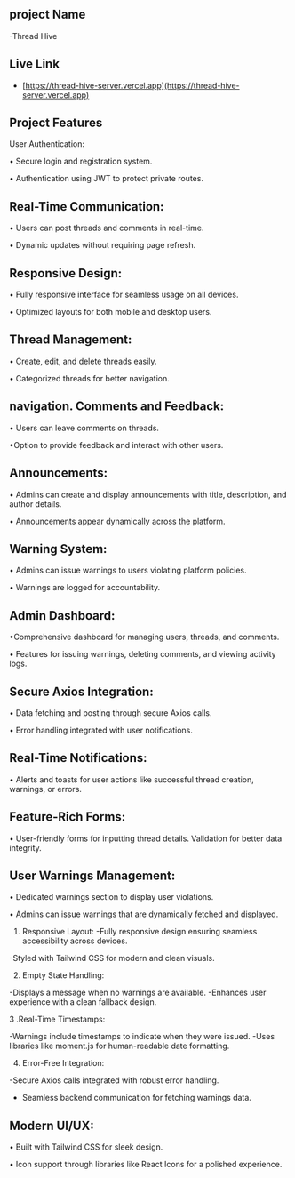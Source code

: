 ## project Name

-Thread Hive

## Live Link

- [https://thread-hive-server.vercel.app](https://thread-hive-server.vercel.app)

## Project Features

User Authentication:

• Secure login and registration system.

• Authentication using JWT to protect private routes.

## Real-Time Communication:

• Users can post threads and comments in real-time.

• Dynamic updates without requiring page refresh.

## Responsive Design:

• Fully responsive interface for seamless usage on all devices.

• Optimized layouts for both mobile and desktop users.

## Thread Management:

• Create, edit, and delete threads easily.

• Categorized threads for better navigation.

## navigation. Comments and Feedback:

• Users can leave comments on threads.

•Option to provide feedback and interact with other users.

## Announcements:

• Admins can create and display announcements with title, description, and
author details.

• Announcements appear dynamically across the platform.

## Warning System:

• Admins can issue warnings to users violating platform policies.

• Warnings are logged for accountability.

## Admin Dashboard:

•Comprehensive dashboard for managing users, threads, and comments.

• Features for issuing warnings, deleting comments, and viewing activity logs.

## Secure Axios Integration:

• Data fetching and posting through secure Axios calls.

• Error handling integrated with user notifications.

## Real-Time Notifications:

• Alerts and toasts for user actions like successful thread creation, warnings,
or errors.

## Feature-Rich Forms:

• User-friendly forms for inputting thread details. Validation for better data
integrity.

## User Warnings Management:

• Dedicated warnings section to display user violations.

• Admins can issue warnings that are dynamically fetched and displayed.

1.  Responsive Layout: -Fully responsive design ensuring seamless accessibility
    across devices.

-Styled with Tailwind CSS for modern and clean visuals.

2.  Empty State Handling:

-Displays a message when no warnings are available. -Enhances user experience
with a clean fallback design.

3 .Real-Time Timestamps:

-Warnings include timestamps to indicate when they were issued. -Uses libraries
like moment.js for human-readable date formatting.

4. Error-Free Integration:

-Secure Axios calls integrated with robust error handling.

- Seamless backend communication for fetching warnings data.

## Modern UI/UX:

• Built with Tailwind CSS for sleek design.

• Icon support through libraries like React Icons for a polished experience.
